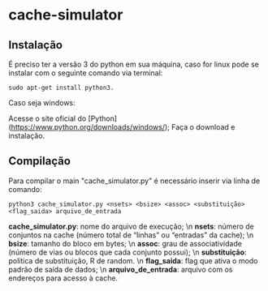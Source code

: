# cache-simulator

## Instalação 
É preciso ter a versão 3 do python em sua máquina, caso for linux pode se instalar com o seguinte comando via terminal:
```
sudo apt-get install python3.
```

Caso seja windows:

Acesse o site oficial do [Python] (https://www.python.org/downloads/windows/);
Faça o download e instalação.

## Compilação
Para compilar o main "cache_simulator.py" é necessário inserir via linha de comando:
```
python3 cache_simulator.py <nsets> <bsize> <assoc> <substituição> <flag_saida> arquivo_de_entrada
```

**cache_simulator.py**: nome do arquivo de execução; \n
**nsets**: número de conjuntos na cache (número total de “linhas” ou “entradas” da cache); \n
**bsize**: tamanho do bloco em bytes; \n
**assoc**: grau de associatividade (número de vias ou blocos que cada conjunto possui); \n
**substituição**:  política de substituição, R de random. \n
**flag_saida**: flag que ativa o modo padrão de saída de dados; \n
**arquivo_de_entrada**: arquivo com os endereços para acesso à cache.

